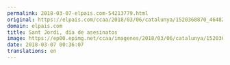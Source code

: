 ```yaml
---
permalink: 2018-03-07-elpais.com-54213779.html
original: https://elpais.com/ccaa/2018/03/06/catalunya/1520368870_464822.html#?ref=rss&format=simple&link=link
domain: elpais.com
title: Sant Jordi, día de asesinatos
image: https://ep00.epimg.net/ccaa/imagenes/2018/03/06/catalunya/1520368870_464822_1520369161_rrss_normal.jpg
date: 2018-03-07 00:36:07
translations: en
---
```


